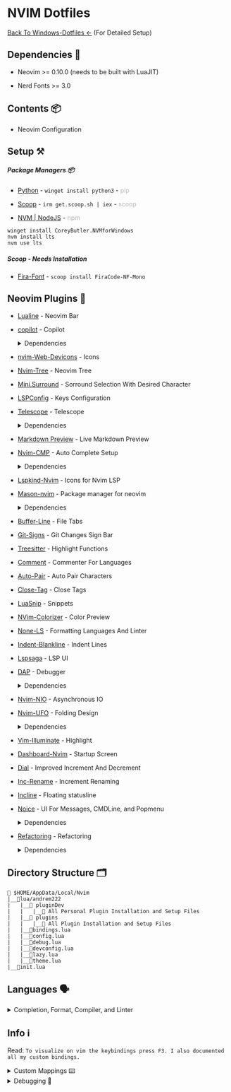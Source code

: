 # NVIM Dotfiles

[Back To Windows-Dotfiles <-](https://github.com/AndreM222/Windows-Dotfiles) (For Detailed Setup)

## Dependencies 📃

- Neovim >= 0.10.0 (needs to be built with LuaJIT)

- Nerd Fonts >= 3.0

## Contents 📦

- Neovim Configuration

## Setup ⚒️

##### Package Managers 📦

- [Python](https://www.python.org/) - `winget install python3` - <span style="opacity:30%">pip</span>

- [Scoop](https://scoop.sh/) - `irm get.scoop.sh | iex` - <span style="opacity:30%">scoop</span>

- [NVM | NodeJS](https://github.com/coreybutler/nvm-windows) - <span style="opacity:30%">npm</span>

```
winget install CoreyButler.NVMforWindows
nvm install lts
nvm use lts
```

##### Scoop - Needs Installation

- [Fira-Font](https://github.com/ryanoasis/nerd-fonts) - `scoop install FiraCode-NF-Mono`

## Neovim Plugins 📲

- [Lualine](https://github.com/nvim-lualine/lualine.nvim) - Neovim Bar
- [copilot](https://github.com/zbirenbaum/copilot.lua) - Copilot
  <details> <summary>Dependencies</summary>

  - [Copilot-Lualine](https://github.com/AndreM222/copilot-lualine) - Copilot Status Setup

  - [Copilot-CMP](https://github.com/hrsh7th/cmp-copilot) - Copilot Setup
  </details>

- [nvim-Web-Devicons](https://github.com/kyazdani42/nvim-web-devicons) - Icons
- [Nvim-Tree](https://github.com/kyazdani42/nvim-tree.lua) - Neovim Tree
- [Mini.Surround](https://github.com/echasnovski/mini.surround) - Sorround Selection With Desired Character
- [LSPConfig](https://github.com/neovim/nvim-lspconfig) - Keys Configuration
- [Telescope](https://github.com/nvim-telescope/telescope.nvim) - Telescope
  <details> <summary>Dependencies</summary>

  - [Plenary](https://github.com/nvim-lua/plenary.nvim) - Lua Files Setup

  - [Telescope-File-Browser](https://github.com/nvim-telescope/telescope-file-browser.nvim) - Browsing Setup

  - [Telescope-UI-Select](https://github.com/nvim-telescope/telescope-ui-select.nvim) - Select UI Setup
  </details>

- [Markdown Preview](https://github.com/iamcco/markdown-preview.nvim) - Live Markdown Preview
- [Nvim-CMP](https://github.com/hrsh7th/nvim-cmp) - Auto Complete Setup
  <details> <summary>Dependencies</summary>

  - [CMP_LuaSnip]('https://github.com/saadparwaiz1/cmp_luasnip') - Snippet Setup

  - [Friendly-Snippets](https://github.com/rafamadriz/friendly-snippets) - More Snippets

  - [CMP-Nvim-LSP](https://github.com/hrsh7th/cmp-nvim-lsp) - LSP Setup

  - [CMP-Buffer](https://github.com/hrsh7th/cmp-buffer) - Buffer Setup
  </details>

- [Lspkind-Nvim](https://github.com/onsails/lspkind.nvim) - Icons for Nvim LSP
- [Mason-nvim](https://github.com/williamboman/mason.nvim) - Package manager for neovim
  <details> <summary>Dependencies</summary>

  - [Mason-Null-LS](https://github.com/jay-babu/mason-null-ls.nvim) - Null-LS Setup

  - [Mason-LSPConfig](https://github.com/williamboman/mason-lspconfig.nvim) - LSPConfig Setup

  - [Mason-Nvim-DAP](https://github.com/jay-babu/mason-nvim-dap.nvim) - DAP Setup
  </details>

- [Buffer-Line](https://github.com/akinsho/bufferline.nvim) - File Tabs
- [Git-Signs](https://github.com/lewis6991/gitsigns.nvim) - Git Changes Sign Bar
- [Treesitter](https://github.com/nvim-treesitter/nvim-treesitter) - Highlight Functions
- [Comment](https://github.com/numToStr/Comment.nvim) - Commenter For Languages
- [Auto-Pair](https://github.com/jiangmiao/auto-pairs) - Auto Pair Characters
- [Close-Tag](https://github.com/windwp/nvim-ts-autotag) - Close Tags
- [LuaSnip](https://github.com/L3MON4D3/LuaSnip) - Snippets
- [NVim-Colorizer](https://github.com/NvChad/nvim-colorizer.lua) - Color Preview
- [None-LS](https://github.com/nvimtools/none-ls.nvim) - Formatting Languages And Linter
- [Indent-Blankline](https://github.com/lukas-reineke/indent-blankline.nvim) - Indent Lines
- [Lspsaga](https://github.com/glepnir/lspsaga.nvim) - LSP UI
- [DAP](https://github.com/mfussenegger/nvim-dap) - Debugger
  <details> <summary>Dependencies</summary>

  - [Nvim-DAP-UI](https://github.com/rcarriga/nvim-dap-ui) - UI Setup

  - [Nvim-DAP-Virtual-Text](https://github.com/theHamsta/nvim-dap-virtual-text) - Virtual Text Setup

- [Nvim-NIO](https://github.com/nvim-neotest/nvim-nio) - Asynchronous IO
- [Nvim-UFO](https://github.com/kevinhwang91/nvim-ufo) - Folding Design
  <details> <summary>Dependencies</summary>

  - [Promise-Async](https://github.com/kevinhwang91/promise-async) - Port With JavaScript Setup
  </details>

- [Vim-Illuminate](https://github.com/RRethy/vim-illuminate) - Highlight
- [Dashboard-Nvim](https://github.com/nvimdev/dashboard-nvim) - Startup Screen
- [Dial](https://github.com/monaqa/dial.nvim) - Improved Increment And Decrement
- [Inc-Rename](https://github.com/smjonas/inc-rename.nvim) - Increment Renaming
- [Incline](https://github.com/b0o/incline.nvim) - Floating statusline
- [Noice](https://github.com/folke/noice.nvim) - UI For Messages, CMDLine, and Popmenu
  <details> <summary>Dependencies</summary>

  - [Nvim-Notify](https://github.com/rcarriga/nvim-notify) - Animated Notifications

  - [NUI](https://github.com/MunifTanjim/nui.nvim) - UI Component Setup
  </details>

- [Refactoring](https://github.com/ThePrimeagen/refactoring.nvim) - Refactoring
  <details> <summary>Dependencies</summary>

  - [Plenary](https://github.com/nvim-lua/plenary.nvim) - Lua Files Setup

  - [Treesitter](https://github.com/nvim-treesitter/nvim-treesitter) - Highlight Functions Setup
  </details>


## Directory Structure 🗂️

```
📂 $HOME/AppData/Local/Nvim
|__📂lua/andrem222
|   |__📂 pluginDev
|   |   |__📑 All Personal Plugin Installation and Setup Files
|   |__📂 plugins
|   |   |__📑 All Plugin Installation and Setup Files
|   |__📄bindings.lua
|   |__📄config.lua
|   |__📄debug.lua
|   |__📄devconfig.lua
|   |__📄lazy.lua
|   |__📄theme.lua
|__📄init.lua
```

## Languages 🗣️
<details>
<summary>Completion, Format, Compiler, and Linter</summary>

### Servers 🗃️
---

##### Winget - Windows Installed

`C++` winget install clangd

`Lua` winget install lua-language-server

##### NodeJS - Needs Installation

`Live-Server` npm install -g live-server

`Python` npm install -g pyright

`Typescript` npm install -g typescript typescript-language-server

`Tailwind CSS` npm install -g tailwindcss-language-server

##### Dotnet - Windows Installed

`C-Sharp` dotnet tool install --global csharp-ls

### Format Languages 📄
---

`C++` at the setup of llvm

##### Pip - Needs Installation

`Python` pip install --upgrade autopep8

##### NodeJS - Needs Installation

`Marksman` npm install -g marksman

`Typescript` npm install -g prettier

### Compilers And Intrepeters ⚙️
---

##### Winget - Windows Installed

- [Python](https://www.python.org/) - At the installation of Python Package Manager

- [Rust](https://www.rust-lang.org/) - At the installation of Rust Package Manager

- [C++](https://winlibs.com/) - winget install -i LLVM.LLVM

##### NodeJS - Needs Installation

- [NodeJS](https://github.com/nvm-sh/nvm) - At the installation of NodeJS Package Manager
</details>

## Info ℹ️

Read: `To visualize on vim the keybindings press F3. I also documented all my custom bindings.`

<details>
<summary>Custom Mappings ⌨️</summary>

`\ + f` - Telescope Find Files

`\ + r` - Telescope Live Grep

`\ + \ + \` - Telescope Buffers

`\ + t` - Telescope

`\ + r` - Telescope Resume Search

`\ + w` - Telescope Diagnostics

`\ + g` - Telescope Git-Status

`F2` - Telescope Help Tags

`F3` - Telescope Keymaps

`F5` - Lsp Status

`F6` - Null-LS Status

`Ctrl - s` - Save

`Ctrl - Alt - s` Save All

`Alt - w` - Save And Quit All

`Alt - q` - Force Quit

`Ctrl - Alt - q` - Force Quit All

`Alt - Up` - Move Line | Block up

`Alt - Down` - Move Line | Block Down

`Alt - Left` - Move Line | Block Left

`Alt - Right` - Move Line | Block Right

`Shift - f` - Format

`K` - Lspsaga Hover Doc

`Alt - k` - Lspsaga Peek Definition

`Ctrl - k` - Lspsaga Go To Definition

`g + d` - lspsaga Finder

`g + p` - Lspsaga Code Actions

`Ctrl - j` - Lspsaga Jump Diagnostic Forward

`Ctrl - Shift- j` - Lspsaga Jump Diagnostic Reverse

`g - l` - Lspsaga Line Diagnostic

`g + r` - Lspsaga Rename

`s + s` - Horizontal Split

`s + v` - Vertical Split

`Ctrl - Alt - k` - Increase Pane Vertical

`Ctrl - Alt - i` - Decrease Pane Vertical

`Ctrl - Alt - l` - Increase Pane Horizontal

`Ctrl - Alt - j` - Decrease Pane Horizontal

`s + k` - Pane Move Up

`s + j` - Pane Move Down

`s + h` - Pane Move Left

`s + l` - Pane Move Right

`F9` - Debugger Continue

`F10` - Debugger Step Over

`F11` - Debugger Step Into

`F12` - Debugger Step Out

`b` - Debugger Breakpoint

`B` - Debugger Breakpoint With Conditions

`l + p` - Debugger Breakpoint With Log Message

`d + r` - Debugger Toggle

`Alt - =` - Open Fold All

`Alt - -` - Close Fold All

`+` - Open Folds Selected

`_` - Close Folds Selected

`CTRL - /` - Comment Line In Line

`CTRL - Alt - /` - Comment BLock

`CTRL - Shift - a` - Select All

`Esc` - Clear hlsearch

`\p` - Paste Without Deleting

`\d` - Delete Without Deleting
</details>

<details>
<summary>Debugging 🐞</summary>

Problem: `Icons are not showing completly`

Fix:
```
Some fonts do not work well with some color themes and can cause that issue or the terminal.
You have to try until you find the right font, switch the theme, terminal or make tweaks by yourself. Generaly fonts ending with mono work.
```
problem: `Transparency Not Available`

Fix:
```
Check you enabled transparency in the temrinal. If you still encounter
problems then you probably have to enable it from your nvim configuration.
Dracula theme transparency is not sufficient so some tweaks are requried.
For example:
                colors = {},
                transparent_bg = true,
                show_end_of_buffer = true,
                overrides = {
                    EndOfBuffer = { fg = "#282A36" }
                },

This will disable the background from dracula so transparency can be seen.
```

Problem: `C-Sharp not running`

Fix: `You are required to create a project for it to work`

Problem: `Customize format`

Fix:
```
Look for the documentation to make the changes on the CLI.

For clang-format: https://clang.llvm.org/docs/ClangFormat.html
For prettier: https://prettier.io/docs/en/options.html#vue-files-script-and-style-tags-indentation
```

Problem: `Scoop buckets wont update`

Fix:
```
scoop config SCOOP_BRANCH master
scoop update
```

Problem: `C++ compiler not working`

Fix:
```
When installing LLVM choose add to path.
Also be use clang if you are using LLVM
```

Problem: `Markdown-Preview not installing`

Fix:
```
In case of not installing. You can go directly to the installed plugins
folder, and run the installer manually.
```

</details>
